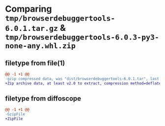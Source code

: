 # Comparing `tmp/browserdebuggertools-6.0.1.tar.gz` & `tmp/browserdebuggertools-6.0.3-py3-none-any.whl.zip`

## filetype from file(1)

```diff
@@ -1 +1 @@
-gzip compressed data, was "dist/browserdebuggertools-6.0.1.tar", last modified: Mon May 17 11:33:43 2021, max compression
+Zip archive data, at least v2.0 to extract, compression method=deflate
```

## filetype from diffoscope

```diff
@@ -1 +1 @@
-GzipFile
+ZipFile
```

